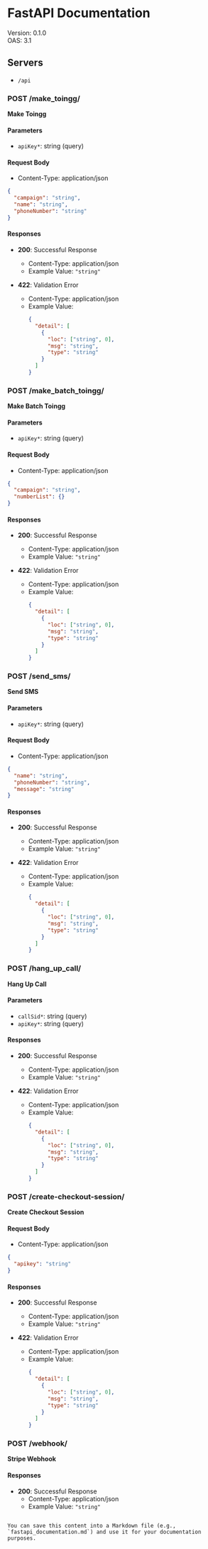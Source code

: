 
# FastAPI Documentation

Version: 0.1.0  
OAS: 3.1

## Servers

- `/api`

### POST /make_toingg/

**Make Toingg**

#### Parameters

- `apiKey*`: string (query)

#### Request Body

- Content-Type: application/json

```json
{
  "campaign": "string",
  "name": "string",
  "phoneNumber": "string"
}
```

#### Responses

- **200**: Successful Response
  - Content-Type: application/json
  - Example Value: `"string"`
  
- **422**: Validation Error
  - Content-Type: application/json
  - Example Value:
    ```json
    {
      "detail": [
        {
          "loc": ["string", 0],
          "msg": "string",
          "type": "string"
        }
      ]
    }
    ```

### POST /make_batch_toingg/

**Make Batch Toingg**

#### Parameters

- `apiKey*`: string (query)

#### Request Body

- Content-Type: application/json

```json
{
  "campaign": "string",
  "numberList": {}
}
```

#### Responses

- **200**: Successful Response
  - Content-Type: application/json
  - Example Value: `"string"`
  
- **422**: Validation Error
  - Content-Type: application/json
  - Example Value:
    ```json
    {
      "detail": [
        {
          "loc": ["string", 0],
          "msg": "string",
          "type": "string"
        }
      ]
    }
    ```

### POST /send_sms/

**Send SMS**

#### Parameters

- `apiKey*`: string (query)

#### Request Body

- Content-Type: application/json

```json
{
  "name": "string",
  "phoneNumber": "string",
  "message": "string"
}
```

#### Responses

- **200**: Successful Response
  - Content-Type: application/json
  - Example Value: `"string"`
  
- **422**: Validation Error
  - Content-Type: application/json
  - Example Value:
    ```json
    {
      "detail": [
        {
          "loc": ["string", 0],
          "msg": "string",
          "type": "string"
        }
      ]
    }
    ```

### POST /hang_up_call/

**Hang Up Call**

#### Parameters

- `callSid*`: string (query)
- `apiKey*`: string (query)

#### Responses

- **200**: Successful Response
  - Content-Type: application/json
  - Example Value: `"string"`
  
- **422**: Validation Error
  - Content-Type: application/json
  - Example Value:
    ```json
    {
      "detail": [
        {
          "loc": ["string", 0],
          "msg": "string",
          "type": "string"
        }
      ]
    }
    ```

### POST /create-checkout-session/

**Create Checkout Session**

#### Request Body

- Content-Type: application/json

```json
{
  "apikey": "string"
}
```

#### Responses

- **200**: Successful Response
  - Content-Type: application/json
  - Example Value: `"string"`
  
- **422**: Validation Error
  - Content-Type: application/json
  - Example Value:
    ```json
    {
      "detail": [
        {
          "loc": ["string", 0],
          "msg": "string",
          "type": "string"
        }
      ]
    }
    ```

### POST /webhook/

**Stripe Webhook**

#### Responses

- **200**: Successful Response
  - Content-Type: application/json
  - Example Value: `"string"`
```

You can save this content into a Markdown file (e.g., `fastapi_documentation.md`) and use it for your documentation purposes.
